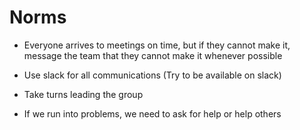 # Norms

- Everyone arrives to meetings on time, but if they cannot make it, message the team that they cannot make it whenever possible

- Use slack for all communications (Try to be available on slack)

- Take turns leading the group

- If we run into problems, we need to ask for help or help others